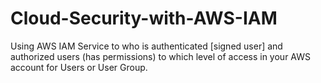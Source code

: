 # Cloud-Security-with-AWS-IAM
Using AWS IAM Service to who is authenticated [signed user] and authorized users  (has permissions) to which level of access in your AWS account for Users or User Group.
